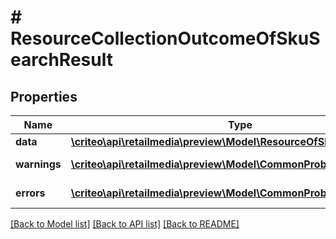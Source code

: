 # # ResourceCollectionOutcomeOfSkuSearchResult

## Properties

Name | Type | Description | Notes
------------ | ------------- | ------------- | -------------
**data** | [**\criteo\api\retailmedia\preview\Model\ResourceOfSkuSearchResult[]**](ResourceOfSkuSearchResult.md) |  | [optional]
**warnings** | [**\criteo\api\retailmedia\preview\Model\CommonProblem[]**](CommonProblem.md) |  | [optional] [readonly]
**errors** | [**\criteo\api\retailmedia\preview\Model\CommonProblem[]**](CommonProblem.md) |  | [optional] [readonly]

[[Back to Model list]](../../README.md#models) [[Back to API list]](../../README.md#endpoints) [[Back to README]](../../README.md)
